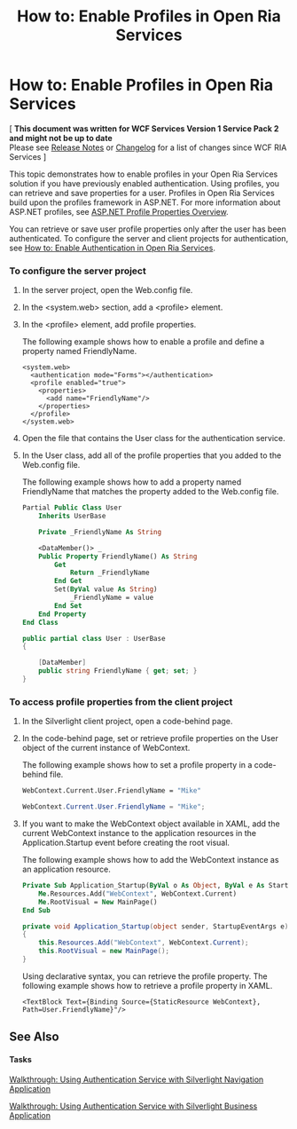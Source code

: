 ﻿---
title: 'How to: Enable Profiles in Open Ria Services'
TOCTitle: 'How to: Enable Profiles in Open Ria Services'
ms:assetid: 555b2168-3e6d-4efb-8d6a-b7e1997888a9
ms:mtpsurl: https://msdn.microsoft.com/en-us/library/Ee707350(v=VS.91)
ms:contentKeyID: 27195658
ms.date: 08/19/2013
mtps_version: v=VS.91
dev_langs:
- vb
- csharp
---

# How to: Enable Profiles in Open Ria Services

\[ **This document was written for WCF Services Version 1 Service Pack 2 and might not be up to date** <br />
Please see [Release Notes](https://github.com/OpenRIAServices/OpenRiaServices/releases) or [Changelog](https://github.com/OpenRIAServices/OpenRiaServices/blob/main/Changelog.md) for a list of changes since WCF RIA Services \]

This topic demonstrates how to enable profiles in your Open Ria Services solution if you have previously enabled authentication. Using profiles, you can retrieve and save properties for a user. Profiles in Open Ria Services build upon the profiles framework in ASP.NET. For more information about ASP.NET profiles, see [ASP.NET Profile Properties Overview](http://go.microsoft.com/fwlink/?linkid=168739).

You can retrieve or save user profile properties only after the user has been authenticated. To configure the server and client projects for authentication, see [How to: Enable Authentication in Open Ria Services](./ee707353).

### To configure the server project

1.  In the server project, open the Web.config file.

2.  In the \<system.web\> section, add a \<profile\> element.

3.  In the \<profile\> element, add profile properties.
    
    The following example shows how to enable a profile and define a property named FriendlyName.
    
        <system.web>
          <authentication mode="Forms"></authentication>
          <profile enabled="true">
            <properties>
              <add name="FriendlyName"/>
            </properties>
          </profile>
        </system.web>

4.  Open the file that contains the User class for the authentication service.

5.  In the User class, add all of the profile properties that you added to the Web.config file.
    
    The following example shows how to add a property named FriendlyName that matches the property added to the Web.config file.
    
    ``` vb
    Partial Public Class User
        Inherits UserBase
    
        Private _FriendlyName As String
    
        <DataMember()> _
        Public Property FriendlyName() As String
            Get
                Return _FriendlyName
            End Get
            Set(ByVal value As String)
                _FriendlyName = value
            End Set
        End Property
    End Class
    ```
    
    ``` csharp
    public partial class User : UserBase
    {
    
        [DataMember]
        public string FriendlyName { get; set; }
    }
    ```

### To access profile properties from the client project

1.  In the Silverlight client project, open a code-behind page.

2.  In the code-behind page, set or retrieve profile properties on the User object of the current instance of WebContext.
    
    The following example shows how to set a profile property in a code-behind file.
    
    ``` vb
    WebContext.Current.User.FriendlyName = "Mike"
    ```
    
    ``` csharp
    WebContext.Current.User.FriendlyName = "Mike";
    ```

3.  If you want to make the WebContext object available in XAML, add the current WebContext instance to the application resources in the Application.Startup event before creating the root visual.
    
    The following example shows how to add the WebContext instance as an application resource.
    
    ``` vb
    Private Sub Application_Startup(ByVal o As Object, ByVal e As StartupEventArgs) Handles Me.Startup
        Me.Resources.Add("WebContext", WebContext.Current)
        Me.RootVisual = New MainPage()
    End Sub
    ```
    
    ``` csharp
    private void Application_Startup(object sender, StartupEventArgs e)
    {
        this.Resources.Add("WebContext", WebContext.Current);
        this.RootVisual = new MainPage();
    }
    ```
    
    Using declarative syntax, you can retrieve the profile property. The following example shows how to retrieve a profile property in XAML.
    
        <TextBlock Text={Binding Source={StaticResource WebContext}, Path=User.FriendlyName}"/>

## See Also

#### Tasks

[Walkthrough: Using Authentication Service with Silverlight Navigation Application](./ee942451)

[Walkthrough: Using Authentication Service with Silverlight Business Application](./ee942449)

